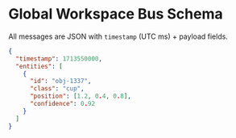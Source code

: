 # Global Workspace Bus Schema

All messages are JSON with `timestamp` (UTC ms) + payload fields.

```json
{
  "timestamp": 1713550000,
  "entities": [
    {
      "id": "obj‑1337",
      "class": "cup",
      "position": [1.2, 0.4, 0.8],
      "confidence": 0.92
    }
  ]
}

